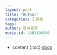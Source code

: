 ```yaml
---
layout: post
title: "HuTool"
categories: 工具类
tags: 
author: 百味皆苦
music-id: 2602106546
---
```


* content
{:toc}
[docs](https://hutool.cn/docs/#/)



